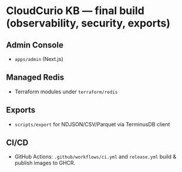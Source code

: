 # CloudCurio KB — final build (observability, security, exports)

## Admin Console
- `apps/admin` (Next.js)

## Managed Redis
- Terraform modules under `terraform/redis`

## Exports
- `scripts/export` for NDJSON/CSV/Parquet via TerminusDB client

## CI/CD
- GitHub Actions: `.github/workflows/ci.yml` and `release.yml` build & publish images to GHCR.
